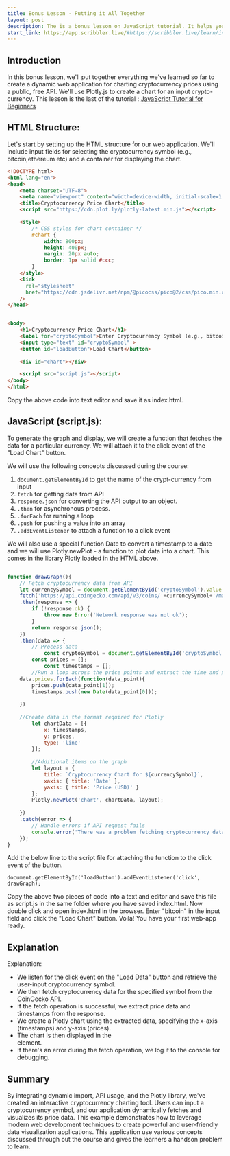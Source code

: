 ```yaml
---
title: Bonus Lesson - Putting it All Together
layout: post
description: The is a bonus lesson on JavaScript tutorial. It helps you build a small web-application from scratch.
start_link: https://app.scribbler.live/#https://scribbler.live/learn/intro-lesson-1.jsnb
---
```

## Introduction
In this bonus lesson, we'll put together everything we've learned so far to create a dynamic web application for charting cryptocurrency prices using a public, free API. We'll use Plotly.js to create a chart for an input crypto-currency. This lesson is the last of the tutorial : [JavaScript Tutorial for Beginners](https://scribbler.live/learn/javascript-tutorial-beginners/)



## HTML Structure:

Let's start by setting up the HTML structure for our web application. We'll include input fields for selecting the cryptocurrency symbol (e.g., bitcoin,ethereum etc) and a container for displaying the chart.

```html
<!DOCTYPE html>
<html lang="en">
<head>
    <meta charset="UTF-8">
    <meta name="viewport" content="width=device-width, initial-scale=1.0">
    <title>Cryptocurrency Price Chart</title>
    <script src="https://cdn.plot.ly/plotly-latest.min.js"></script>

    <style>
        /* CSS styles for chart container */
        #chart {
            width: 800px;
            height: 400px;
            margin: 20px auto;
            border: 1px solid #ccc;
        }
    </style>
    <link
      rel="stylesheet"
      href="https://cdn.jsdelivr.net/npm/@picocss/pico@2/css/pico.min.css"
    />
</head>


<body>
    <h1>Cryptocurrency Price Chart</h1>
    <label for="cryptoSymbol">Enter Cryptocurrency Symbol (e.g., bitcoin, ethereum):</label>
    <input type="text" id="cryptoSymbol" >
    <button id="loadButton">Load Chart</button>
    
    <div id="chart"></div>

    <script src="script.js"></script>
</body>
</html>
```

Copy the above code into text editor and save it as index.html.

## JavaScript (script.js):

To generate the graph and display, we will create a function that fetches the data for a particular currency. We will attach it to the click event of the "Load Chart" button.

We will use the following concepts discussed during the course:

1. `document.getElementById` to get the name of the crypt-currency from input
2. `fetch` for getting data from API
3. `response.json` for converting the API output to an object.
4. `.then` for asynchronous process.
5. `.forEach` for running a loop
6. `.push` for pushing a value into an array
7. `.addEventListener` to attach a function to a click event

We will also use a special function Date to convert a timestamp to a date and we will use Plotly.newPlot - a function to plot data into a chart. This comes in the library Plotly loaded in the HTML above.

```javascript

function drawGraph(){
    // Fetch cryptocurrency data from API
    let currencySymbol = document.getElementById('cryptoSymbol').value.toLowerCase();
    fetch('https://api.coingecko.com/api/v3/coins/'+currencySymbol+'/market_chart?vs_currency=usd&days=7')
    .then(response => {
        if (!response.ok) {
            throw new Error('Network response was not ok');
        }
        return response.json();
    })
    .then(data => {
        // Process data
            const cryptoSymbol = document.getElementById('cryptoSymbol').value.toUpperCase();
   	    const prices = [];
            const timestamps = [];
        //Run a loop across the price points and extract the time and price
   	data.prices.forEach(function(data_point){
   		prices.push(data_point[1]);
   		timestamps.push(new Date(data_point[0]));
   		
   	})
   	
   	//Create data in the format required for Plotly
        let chartData = [{
            x: timestamps,
            y: prices,
            type: 'line'
        }];
        
        //Additional items on the graph
        let layout = {
            title: `Cryptocurrency Chart for ${currencySymbol}`,
            xaxis: { title: 'Date' },
            yaxis: { title: 'Price (USD)' }
        };
        Plotly.newPlot('chart', chartData, layout);
        
    })
    .catch(error => {
        // Handle errors if API request fails
        console.error('There was a problem fetching cryptocurrency data:', error);
    });
}

```

Add the below line to the script file for attaching the function to the click event of the button.

```
document.getElementById('loadButton').addEventListener('click', drawGraph);
```

Copy the above two pieces of code into a text and editor and save this file as script.js in the same folder where you have saved index.html. Now double click and open index.html in the browser. Enter "bitcoin" in the input field and click the "Load Chart" button. Voila! You have your first web-app ready. 

## Explanation
Explanation:
- We listen for the click event on the "Load Data" button and retrieve the user-input cryptocurrency symbol.
- We then fetch cryptocurrency data for the specified symbol from the CoinGecko API.
- If the fetch operation is successful, we extract price data and timestamps from the response.
- We create a Plotly chart using the extracted data, specifying the x-axis (timestamps) and y-axis (prices).
- The chart is then displayed in the <div id="chart"></div> element.
- If there's an error during the fetch operation, we log it to the console for debugging.

## Summary
By integrating dynamic import, API usage, and the Plotly library, we've created an interactive cryptocurrency charting tool. Users can input a cryptocurrency symbol, and our application dynamically fetches and visualizes its price data. This example demonstrates how to leverage modern web development techniques to create powerful and user-friendly data visualization applications. This application use various concepts discussed through out the course and gives the learners a handson problem to learn.
